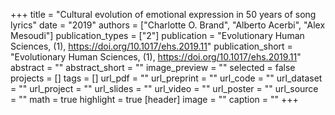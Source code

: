 +++
title = "Cultural evolution of emotional expression in 50 years of song lyrics"
date = "2019"
authors = ["Charlotte O. Brand", "Alberto Acerbi", "Alex Mesoudi"]
publication_types = ["2"]
publication = "Evolutionary Human Sciences, (1), https://doi.org/10.1017/ehs.2019.11"
publication_short = "Evolutionary Human Sciences, (1), https://doi.org/10.1017/ehs.2019.11"
abstract = ""
abstract_short = ""
image_preview = ""
selected = false
projects = []
tags = []
url_pdf = ""
url_preprint = ""
url_code = ""
url_dataset = ""
url_project = ""
url_slides = ""
url_video = ""
url_poster = ""
url_source = ""
math = true
highlight = true
[header]
image = ""
caption = ""
+++
